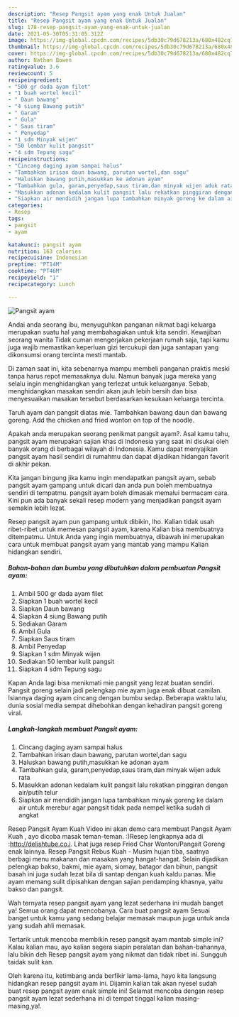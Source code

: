 ```yaml
---
description: "Resep Pangsit ayam yang enak Untuk Jualan"
title: "Resep Pangsit ayam yang enak Untuk Jualan"
slug: 178-resep-pangsit-ayam-yang-enak-untuk-jualan
date: 2021-05-30T05:31:05.312Z
image: https://img-global.cpcdn.com/recipes/5db30c79d678213a/680x482cq70/pangsit-ayam-foto-resep-utama.jpg
thumbnail: https://img-global.cpcdn.com/recipes/5db30c79d678213a/680x482cq70/pangsit-ayam-foto-resep-utama.jpg
cover: https://img-global.cpcdn.com/recipes/5db30c79d678213a/680x482cq70/pangsit-ayam-foto-resep-utama.jpg
author: Nathan Bowen
ratingvalue: 3.6
reviewcount: 5
recipeingredient:
- "500 gr dada ayam filet"
- "1 buah wortel kecil"
- " Daun bawang"
- "4 siung Bawang putih"
- " Garam"
- " Gula"
- " Saus tiram"
- " Penyedap"
- "1 sdm Minyak wijen"
- "50 lembar kulit pangsit"
- "4 sdm Tepung sagu"
recipeinstructions:
- "Cincang daging ayam sampai halus"
- "Tambahkan irisan daun bawang, parutan wortel,dan sagu"
- "Haluskan bawang putih,masukkan ke adonan ayam"
- "Tambahkan gula, garam,penyedap,saus tiram,dan minyak wijen aduk rata"
- "Masukkan adonan kedalam kulit pangsit lalu rekatkan pinggiran dengan air/putih telur"
- "Siapkan air mendidih jangan lupa tambahkan minyak goreng ke dalam air untuk merebur agar pangsit tidak pada nempel ketika sudah di angkat"
categories:
- Resep
tags:
- pangsit
- ayam

katakunci: pangsit ayam 
nutrition: 163 calories
recipecuisine: Indonesian
preptime: "PT14M"
cooktime: "PT46M"
recipeyield: "1"
recipecategory: Lunch

---
```



![Pangsit ayam](https://img-global.cpcdn.com/recipes/5db30c79d678213a/680x482cq70/pangsit-ayam-foto-resep-utama.jpg)

Andai anda seorang ibu, menyuguhkan panganan nikmat bagi keluarga merupakan suatu hal yang membahagiakan untuk kita sendiri. Kewajiban seorang  wanita Tidak cuman mengerjakan pekerjaan rumah saja, tapi kamu juga wajib memastikan keperluan gizi tercukupi dan juga santapan yang dikonsumsi orang tercinta mesti mantab.

Di zaman  saat ini, kita sebenarnya mampu membeli panganan praktis meski tanpa harus repot memasaknya dulu. Namun banyak juga mereka yang selalu ingin menghidangkan yang terlezat untuk keluarganya. Sebab, menghidangkan masakan sendiri akan jauh lebih bersih dan bisa menyesuaikan masakan tersebut berdasarkan kesukaan keluarga tercinta. 

Taruh ayam dan pangsit diatas mie. Tambahkan bawang daun dan bawang goreng. Add the chicken and fried wonton on top of the noodle.

Apakah anda merupakan seorang penikmat pangsit ayam?. Asal kamu tahu, pangsit ayam merupakan sajian khas di Indonesia yang saat ini disukai oleh banyak orang di berbagai wilayah di Indonesia. Kamu dapat menyajikan pangsit ayam hasil sendiri di rumahmu dan dapat dijadikan hidangan favorit di akhir pekan.

Kita jangan bingung jika kamu ingin mendapatkan pangsit ayam, sebab pangsit ayam gampang untuk dicari dan anda pun boleh membuatnya sendiri di tempatmu. pangsit ayam boleh dimasak memalui bermacam cara. Kini pun ada banyak sekali resep modern yang menjadikan pangsit ayam semakin lebih lezat.

Resep pangsit ayam pun gampang untuk dibikin, lho. Kalian tidak usah ribet-ribet untuk memesan pangsit ayam, karena Kalian bisa membuatnya ditempatmu. Untuk Anda yang ingin membuatnya, dibawah ini merupakan cara untuk membuat pangsit ayam yang mantab yang mampu Kalian hidangkan sendiri.

<!--inarticleads1-->

##### Bahan-bahan dan bumbu yang dibutuhkan dalam pembuatan Pangsit ayam:

1. Ambil 500 gr dada ayam filet
1. Siapkan 1 buah wortel kecil
1. Siapkan  Daun bawang
1. Siapkan 4 siung Bawang putih
1. Sediakan  Garam
1. Ambil  Gula
1. Siapkan  Saus tiram
1. Ambil  Penyedap
1. Siapkan 1 sdm Minyak wijen
1. Sediakan 50 lembar kulit pangsit
1. Siapkan 4 sdm Tepung sagu


Kapan Anda lagi bisa menikmati mie pangsit yang lezat buatan sendiri. Pangsit goreng selain jadi pelengkap mie ayam juga enak dibuat camilan. Isiannya daging ayam cincang dengan bumbu sedap. Beberapa waktu lalu, dunia sosial media sempat dihebohkan dengan kehadiran pangsit goreng viral. 

<!--inarticleads2-->

##### Langkah-langkah membuat Pangsit ayam:

1. Cincang daging ayam sampai halus
1. Tambahkan irisan daun bawang, parutan wortel,dan sagu
1. Haluskan bawang putih,masukkan ke adonan ayam
1. Tambahkan gula, garam,penyedap,saus tiram,dan minyak wijen aduk rata
1. Masukkan adonan kedalam kulit pangsit lalu rekatkan pinggiran dengan air/putih telur
1. Siapkan air mendidih jangan lupa tambahkan minyak goreng ke dalam air untuk merebur agar pangsit tidak pada nempel ketika sudah di angkat


Resep Pangsit Ayam Kuah Video ini akan demo cara membuat Pangsit Ayam Kuah , ayo dicoba masak teman-teman. :)Resep lengkapnya ada di :http://delishtube.co.i. Lihat juga resep Fried Char Wonton/Pangsit Goreng enak lainnya. Resep Pangsit Rebus Kuah - Musim hujan tiba, saatnya berbagi menu makanan dan masakan yang hangat-hangat. Selain dijadikan pelengkap bakso, bakmi, mie ayam, siomay, batagor dan bihun, pangsit basah ini juga sudah lezat bila di santap dengan kuah kaldu panas. Mie ayam memang sulit dipisahkan dengan sajian pendamping khasnya, yaitu bakso dan pangsit. 

Wah ternyata resep pangsit ayam yang lezat sederhana ini mudah banget ya! Semua orang dapat mencobanya. Cara buat pangsit ayam Sesuai banget untuk kamu yang sedang belajar memasak maupun juga untuk anda yang sudah ahli memasak.

Tertarik untuk mencoba membikin resep pangsit ayam mantab simple ini? Kalau kalian mau, ayo kalian segera siapin peralatan dan bahan-bahannya, lalu bikin deh Resep pangsit ayam yang nikmat dan tidak ribet ini. Sungguh taidak sulit kan. 

Oleh karena itu, ketimbang anda berfikir lama-lama, hayo kita langsung hidangkan resep pangsit ayam ini. Dijamin kalian tak akan nyesel sudah buat resep pangsit ayam enak simple ini! Selamat mencoba dengan resep pangsit ayam lezat sederhana ini di tempat tinggal kalian masing-masing,ya!.

